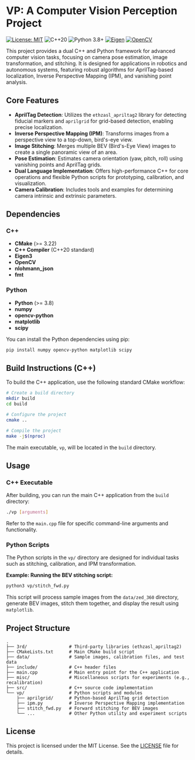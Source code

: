 # VP: A Computer Vision Perception Project

[![License: MIT](https://img.shields.io/badge/License-MIT-yellow.svg)](https://opensource.org/licenses/MIT)
![C++20](https://img.shields.io/badge/C%2B%2B-20-blue)
![Python 3.8+](https://img.shields.io/badge/Python-3.8%2B-orange)
[![Eigen](https://img.shields.io/badge/Eigen-3.4.0%2B-green)](https://eigen.tuxfamily.org)
[![OpenCV](https://img.shields.io/badge/OpenCV-4.x-blue)](https://opencv.org)

This project provides a dual C++ and Python framework for advanced computer vision tasks, focusing on camera pose estimation, image transformation, and stitching. It is designed for applications in robotics and autonomous systems, featuring robust algorithms for AprilTag-based localization, Inverse Perspective Mapping (IPM), and vanishing point analysis.

## Core Features

- **AprilTag Detection**: Utilizes the `ethzasl_apriltag2` library for detecting fiducial markers and `aprilgrid` for grid-based detection, enabling precise localization.
- **Inverse Perspective Mapping (IPM)**: Transforms images from a perspective view to a top-down, bird's-eye view.
- **Image Stitching**: Merges multiple BEV (Bird's-Eye View) images to create a single panoramic view of an area.
- **Pose Estimation**: Estimates camera orientation (yaw, pitch, roll) using vanishing points and AprilTag grids.
- **Dual Language Implementation**: Offers high-performance C++ for core operations and flexible Python scripts for prototyping, calibration, and visualization.
- **Camera Calibration**: Includes tools and examples for determining camera intrinsic and extrinsic parameters.

## Dependencies

### C++
- **CMake** (>= 3.22)
- **C++ Compiler** (C++20 standard)
- **Eigen3**
- **OpenCV**
- **nlohmann_json**
- **fmt**

### Python
- **Python** (>= 3.8)
- **numpy**
- **opencv-python**
- **matplotlib**
- **scipy**

You can install the Python dependencies using pip:
```bash
pip install numpy opencv-python matplotlib scipy
```

## Build Instructions (C++)

To build the C++ application, use the following standard CMake workflow:

```bash
# Create a build directory
mkdir build
cd build

# Configure the project
cmake ..

# Compile the project
make -j$(nproc)
```
The main executable, `vp`, will be located in the `build` directory.

## Usage

### C++ Executable
After building, you can run the main C++ application from the `build` directory:
```bash
./vp [arguments]
```
Refer to the `main.cpp` file for specific command-line arguments and functionality.

### Python Scripts
The Python scripts in the `vp/` directory are designed for individual tasks such as stitching, calibration, and IPM transformation.

**Example: Running the BEV stitching script:**
```bash
python3 vp/stitch_fwd.py
```
This script will process sample images from the `data/zed_360` directory, generate BEV images, stitch them together, and display the result using `matplotlib`.

## Project Structure

```
.
├── 3rd/                # Third-party libraries (ethzasl_apriltag2)
├── CMakeLists.txt      # Main CMake build script
├── data/               # Sample images, calibration files, and test data
├── include/            # C++ header files
├── main.cpp            # Main entry point for the C++ application
├── misc/               # Miscellaneous scripts for experiments (e.g., recalibration)
├── src/                # C++ source code implementation
└── vp/                 # Python scripts and modules
    ├── aprilgrid/      # Python-based AprilTag grid detection
    ├── ipm.py          # Inverse Perspective Mapping implementation
    ├── stitch_fwd.py   # Forward stitching for BEV images
    └── ...             # Other Python utility and experiment scripts
```

## License

This project is licensed under the MIT License. See the [LICENSE](https://opensource.org/licenses/MIT) file for details.